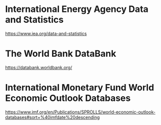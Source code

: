 # International Energy Agency Data and Statistics
https://www.iea.org/data-and-statistics
# The World Bank DataBank
https://databank.worldbank.org/
# International Monetary Fund World Economic Outlook Databases
https://www.imf.org/en/Publications/SPROLLS/world-economic-outlook-databases#sort=%40imfdate%20descending
